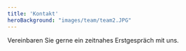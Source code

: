 ```yaml
---
title: 'Kontakt'
heroBackground: "images/team/team2.JPG"
---
```

Vereinbaren Sie gerne ein zeitnahes Erstgespräch mit uns.